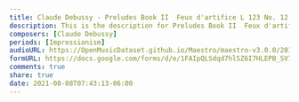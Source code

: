```yaml
---
title: Claude Debussy - Preludes Book II  Feux d'artifice L 123 No. 12 (1)
description: This is the description for Preludes Book II  Feux d'artifice L 123 No. 12 by Claude Debussy
composers: [Claude Debussy]
periods: [Impressionism]
audioURL: https://OpenMusicDataset.github.io/Maestro/maestro-v3.0.0/2014/MIDI-UNPROCESSED_06-08_R1_2014_MID--AUDIO_07_R1_2014_wav--5.midi
formURL: https://docs.google.com/forms/d/e/1FAIpQLSdqd7hlSZ6I7HLEPB_SV78UuZg6wtIeC0wmlZiGceCIcFZB9w/viewform
comments: true
share: true
date: 2021-08-08T07:43:13-06:00
---
```

